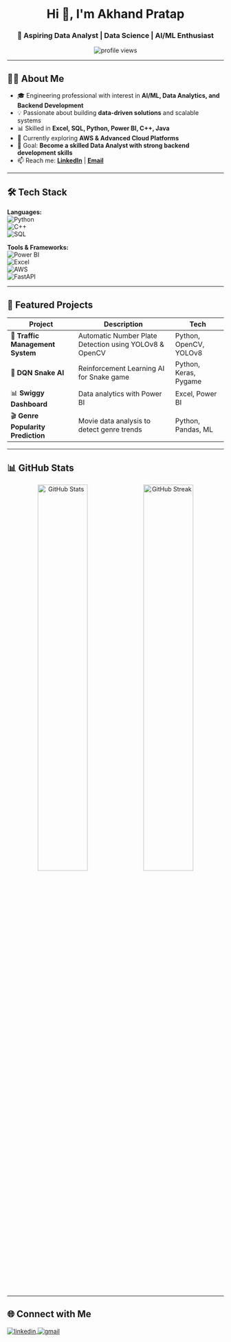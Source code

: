 <!-- Profile Header -->
<h1 align="center">Hi 👋, I'm Akhand Pratap</h1>
<h3 align="center">🚀 Aspiring Data Analyst | Data Science | AI/ML Enthusiast</h3>

<p align="center">
  <img src="https://komarev.com/ghpvc/?username=AkhandPratap007&label=Profile%20views&color=0e75b6&style=flat" alt="profile views" />
</p>

---

## 👨‍💻 About Me

- 🎓 Engineering professional with interest in **AI/ML, Data Analytics, and Backend Development**
- 💡 Passionate about building **data-driven solutions** and scalable systems
- 📊 Skilled in **Excel, SQL, Python, Power BI, C++, Java**
- 🌱 Currently exploring **AWS & Advanced Cloud Platforms**
- 🎯 Goal: **Become a skilled Data Analyst with strong backend development skills**
- 📫 Reach me: **[LinkedIn](https://www.linkedin.com/in/akhandpratapsingh101/)** | **[Email](mailto:akp8128925@gmail.com)**

---

## 🛠 Tech Stack

**Languages:**  
![Python](https://img.shields.io/badge/Python-3776AB?style=for-the-badge&logo=python&logoColor=white)  
![C++](https://img.shields.io/badge/C++-00599C?style=for-the-badge&logo=cplusplus&logoColor=white)  
![SQL](https://img.shields.io/badge/SQL-4479A1?style=for-the-badge&logo=mysql&logoColor=white)  

**Tools & Frameworks:**  
![Power BI](https://img.shields.io/badge/Power%20BI-F2C811?style=for-the-badge&logo=Power%20BI&logoColor=black)  
![Excel](https://img.shields.io/badge/Excel-217346?style=for-the-badge&logo=microsoft-excel&logoColor=white)  
![AWS](https://img.shields.io/badge/AWS-FF9900?style=for-the-badge&logo=amazonaws&logoColor=white)  
![FastAPI](https://img.shields.io/badge/FastAPI-009688?style=for-the-badge&logo=fastapi&logoColor=white)  

---

## 📌 Featured Projects

| Project | Description | Tech |
|---------|-------------|------|
| 🚦 **Traffic Management System** | Automatic Number Plate Detection using YOLOv8 & OpenCV | Python, OpenCV, YOLOv8 |
| 🐍 **DQN Snake AI** | Reinforcement Learning AI for Snake game | Python, Keras, Pygame |
| 📊 **Swiggy Dashboard** | Data analytics with Power BI | Excel, Power BI |
| 🎬 **Genre Popularity Prediction** | Movie data analysis to detect genre trends | Python, Pandas, ML |

---

## 📊 GitHub Stats

<p align="center">
  <img src="https://github-readme-stats.vercel.app/api?username=AkhandPratap007&show_icons=true&theme=tokyonight" alt="GitHub Stats" width="48%" />
  <img src="https://github-readme-streak-stats.herokuapp.com/?user=AkhandPratap007&theme=tokyonight" alt="GitHub Streak" width="48%" />
</p>

---



## 🌐 Connect with Me

<p align="left">
<a href="https://www.linkedin.com/in/akhandpratapsingh101/" target="blank">
  <img align="center" src="https://skillicons.dev/icons?i=linkedin" alt="linkedin" />
</a>
<a href="mailto:akp8128925@gmail.com" target="blank">
  <img align="center" src="https://skillicons.dev/icons?i=gmail" alt="gmail" />
</a>
</p>

